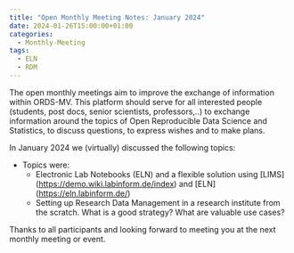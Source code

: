 ```yaml
---
title: "Open Monthly Meeting Notes: January 2024"
date: 2024-01-26T15:00:00+01:00
categories:
  - Monthly-Meeting
tags:
  - ELN
  - RDM
---
```


The open monthly meetings aim to improve the exchange of information within ORDS-MV. This platform should serve for all interested people (students, post docs, senior scientists, professors,..) to exchange information around the topics of Open Reproducible Data Science and Statistics, to discuss questions, to express wishes and to make plans.

In January 2024 we (virtually) discussed the following topics:

* Topics were:
  * Electronic Lab Notebooks (ELN) and a flexible solution using [LIMS] (https://demo.wiki.labinform.de/index) and [ELN] (https://eln.labinform.de/)
  * Setting up Research Data Management in a research institute from the scratch. What is a good strategy? What are valuable use cases?

Thanks to all participants and looking forward to meeting you at the next monthly meeting or event.
